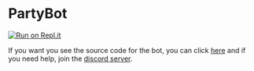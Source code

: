 # PartyBot

[![Run on Repl.it](https://repl.it/badge/github/xmistt/partybotpackage)](https://repl.it/github/xmistt/partybot2)

If you want you see the source code for the bot, you can click [here](https://github.com/xmistt/fortnitepy-bot) and if you need help, join the [discord server](https://discord.gg/8heARRB).


